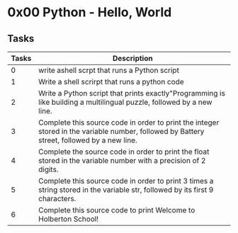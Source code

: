 # 0x00 Python - Hello, World

## Tasks
|Tasks| Description                                                                                                                          |
|-----|--------------------------------------------------------------------------------------------------------------------------------------| 
|0| write ashell scrpt that runs a Python script|
|1| Write a shell scrirpt that runs a python code|
|2| Write a Python script that prints exactly"Programming is like building a multilingual puzzle, followed by a new line.|
|3| Complete this source code in order to print the integer stored in the variable number, followed by Battery street, followed by a new line.|
|4| Complete the source code in order to print the float stored in the variable number with a precision of 2 digits.|
|5| Complete this source code in order to print 3 times a string stored in the variable str, followed by its first 9 characters.|
|6| Complete this source code to print Welcome to Holberton School!|
